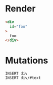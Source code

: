 # Render
```html
<div
  id="foo"
>
  foo
</div>
```

# Mutations
```
INSERT div
INSERT div/#text
```